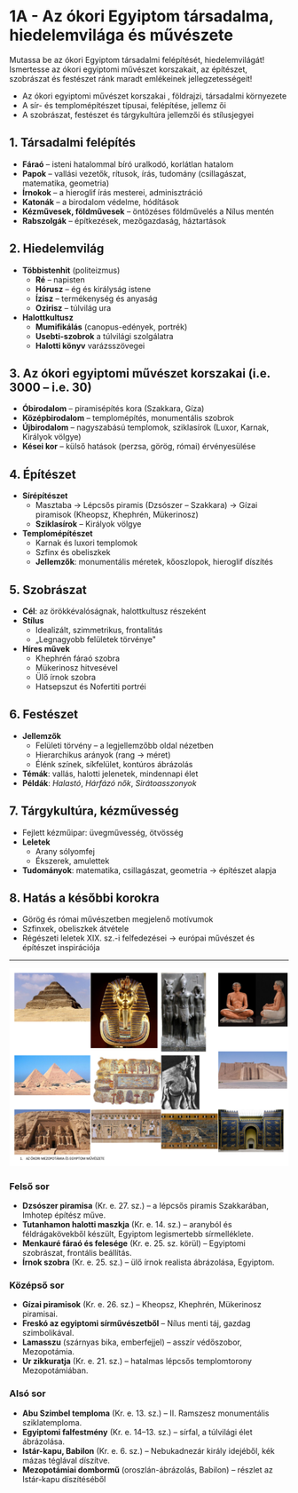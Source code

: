 # 1A - Az ókori Egyiptom társadalma, hiedelemvilága és művészete

Mutassa be  az  ókori  Egyiptom  társadalmi  felépítését,  hiedelemvilágát! Ismertesse az ókori egyiptomi művészet korszakait, az építészet, szobrászat és festészet ránk maradt emlékeinek jellegzetességeit!

- Az ókori egyiptomi művészet korszakai , földrajzi, társadalmi környezete
- A sír- és templomépítészet típusai, felépítése, jellemz ői
- A szobrászat, festészet és tárgykultúra jellemzői és stílusjegyei

## 1. Társadalmi felépítés
- **Fáraó** – isteni hatalommal bíró uralkodó, korlátlan hatalom
- **Papok** – vallási vezetők, rítusok, írás, tudomány (csillagászat, matematika, geometria)
- **Írnokok** – a hieroglif írás mesterei, adminisztráció
- **Katonák** – a birodalom védelme, hódítások
- **Kézművesek, földművesek** – öntözéses földművelés a Nílus mentén
- **Rabszolgák** – építkezések, mezőgazdaság, háztartások

## 2. Hiedelemvilág
- **Többistenhit** (politeizmus)
  - **Ré** – napisten
  - **Hórusz** – ég és királyság istene
  - **Ízisz** – termékenység és anyaság
  - **Ozirisz** – túlvilág ura
- **Halottkultusz**
  - **Mumifikálás** (canopus-edények, portrék)
  - **Usebti-szobrok** a túlvilági szolgálatra
  - **Halotti könyv** varázsszövegei

## 3. Az ókori egyiptomi művészet korszakai (i.e. 3000 – i.e. 30)
- **Óbirodalom** – piramisépítés kora (Szakkara, Gíza)
- **Középbirodalom** – templomépítés, monumentális szobrok
- **Újbirodalom** – nagyszabású templomok, sziklasírok (Luxor, Karnak, Királyok völgye)
- **Kései kor** – külső hatások (perzsa, görög, római) érvényesülése

## 4. Építészet
- **Sírépítészet**
  - Masztaba → Lépcsős piramis (Dzsószer – Szakkara) → Gízai piramisok (Kheopsz, Khephrén, Mükerinosz)
  - **Sziklasírok** – Királyok völgye
- **Templomépítészet**
  - Karnak és luxori templomok
  - Szfinx és obeliszkek
  - **Jellemzők**: monumentális méretek, kőoszlopok, hieroglif díszítés

## 5. Szobrászat
- **Cél**: az örökkévalóságnak, halottkultusz részeként
- **Stílus**
  - Idealizált, szimmetrikus, frontalitás
  - „Legnagyobb felületek törvénye"
- **Híres művek**
  - Khephrén fáraó szobra
  - Mükerinosz hitvesével
  - Ülő írnok szobra
  - Hatsepszut és Nofertiti portréi

## 6. Festészet
- **Jellemzők**
  - Felületi törvény – a legjellemzőbb oldal nézetben
  - Hierarchikus arányok (rang → méret)
  - Élénk színek, síkfelület, kontúros ábrázolás
- **Témák**: vallás, halotti jelenetek, mindennapi élet
- **Példák**: *Halastó*, *Hárfázó nők*, *Sirátoasszonyok*

## 7. Tárgykultúra, kézművesség
- Fejlett kézműipar: üvegművesség, ötvösség
- **Leletek**
  - Arany sólyomfej
  - Ékszerek, amulettek
- **Tudományok**: matematika, csillagászat, geometria → építészet alapja

## 8. Hatás a későbbi korokra
- Görög és római művészetben megjelenő motívumok
- Szfinxek, obeliszkek átvétele
- Régészeti leletek XIX. sz.-i felfedezései → európai művészet és építészet inspirációja

---

![Az ókori Mezopotámia és Egyiptom](../images/1_Az%20ókori%20Mezopotámia%20és%20Egyiptom_KÉP.png)

### **Felső sor**

- **Dzsószer piramisa** (Kr. e. 27. sz.) – a lépcsős piramis Szakkarában, Imhotep építész műve.
- **Tutanhamon halotti maszkja** (Kr. e. 14. sz.) – aranyból és féldrágakövekből készült, Egyiptom legismertebb sírmelléklete.
- **Menkauré fáraó és felesége** (Kr. e. 25. sz. körül) – Egyiptomi szobrászat, frontális beállítás.
- **Írnok szobra** (Kr. e. 25. sz.) – ülő írnok realista ábrázolása, Egyiptom.

### **Középső sor**

- **Gízai piramisok** (Kr. e. 26. sz.) – Kheopsz, Khephrén, Mükerinosz piramisai.
- **Freskó az egyiptomi sírművészetből** – Nílus menti táj, gazdag szimbolikával.
- **Lamasszu** (szárnyas bika, emberfejjel) – asszír védőszobor, Mezopotámia.
- **Ur zikkuratja** (Kr. e. 21. sz.) – hatalmas lépcsős templomtorony Mezopotámiában.

### **Alsó sor**

- **Abu Szimbel temploma** (Kr. e. 13. sz.) – II. Ramszesz monumentális sziklatemploma.
- **Egyiptomi falfestmény** (Kr. e. 14–13. sz.) – sírfal, a túlvilági élet ábrázolása.
- **Istár-kapu, Babilon** (Kr. e. 6. sz.) – Nebukadnezár király idejéből, kék mázas téglával díszítve.
- **Mezopotámiai dombormű** (oroszlán-ábrázolás, Babilon) – részlet az Istár-kapu díszítéséből
